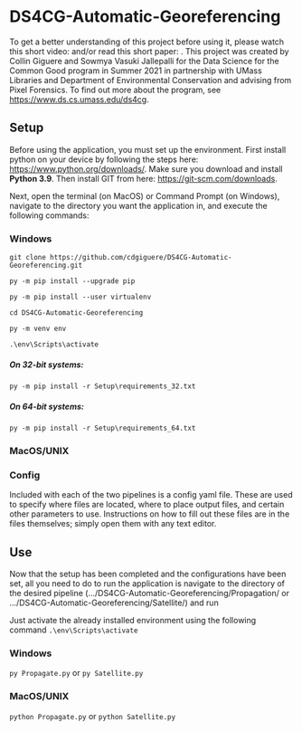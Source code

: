 # DS4CG-Automatic-Georeferencing
To get a better understanding of this project before using it, please watch this short video: and/or read this short paper: . This project was created by Collin Giguere and Sowmya Vasuki Jallepalli for the Data Science for the Common Good program in Summer 2021 in partnership with UMass Libraries and Department of Environmental Conservation and advising from Pixel Forensics. To find out more about the program, see https://www.ds.cs.umass.edu/ds4cg.

## Setup
Before using the application, you must set up the environment. First install python on your device by following the steps here: https://www.python.org/downloads/. Make sure you download and install **Python 3.9**. Then install GIT from here: https://git-scm.com/downloads.

Next, open the terminal (on MacOS) or Command Prompt (on Windows), navigate to the directory you want the application in, and execute the following commands:

### Windows
`git clone https://github.com/cdgiguere/DS4CG-Automatic-Georeferencing.git`

`py -m pip install --upgrade pip`

`py -m pip install --user virtualenv`

`cd DS4CG-Automatic-Georeferencing`

`py -m venv env`

`.\env\Scripts\activate`
##### On 32-bit systems:
`py -m pip install -r Setup\requirements_32.txt`
##### On 64-bit systems:
`py -m pip install -r Setup\requirements_64.txt`

### MacOS/UNIX

### Config
Included with each of the two pipelines is a config yaml file. These are used to specify where files are located, where to place output files, and certain other parameters to use. Instructions on how to fill out these files are in the files themselves; simply open them with any text editor.

## Use
Now that the setup has been completed and the configurations have been set, all you need to do to run the application is navigate to the directory of the desired pipeline (.../DS4CG-Automatic-Georeferencing/Propagation/ or .../DS4CG-Automatic-Georeferencing/Satellite/) and run

Just activate the already installed environment using the following command
`.\env\Scripts\activate`


### Windows
`py Propagate.py`
or
`py Satellite.py`

### MacOS/UNIX
`python Propagate.py`
or
`python Satellite.py`
